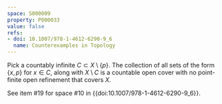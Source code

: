 ```yaml
---
space: S000009
property: P000033
value: false
refs:
- doi: 10.1007/978-1-4612-6290-9_6
  name: Counterexamples in Topology
---
```


Pick a countably infinite $C \subset X \setminus \{p\}$.  The collection of all sets of the form $\{x,p\}$ for $x \in C$, along with $X \setminus C$ is a countable open cover with no point-finite open refinement that covers $X$.

See item #19 for space #10 in {{doi:10.1007/978-1-4612-6290-9_6}}.
